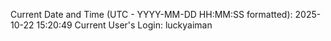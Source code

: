 Current Date and Time (UTC - YYYY-MM-DD HH:MM:SS formatted): 2025-10-22 15:20:49
Current User's Login: luckyaiman
